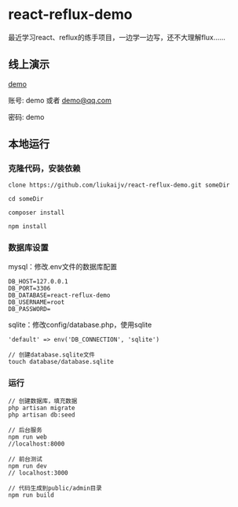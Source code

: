 # react-reflux-demo

最近学习react、reflux的练手项目，一边学一边写，还不大理解flux……

## 线上演示

[demo](http://115.28.223.2:9000/admin/ "demo")

账号: demo 或者 demo@qq.com

密码: demo

## 本地运行

### 克隆代码，安装依赖

```
clone https://github.com/liukaijv/react-reflux-demo.git someDir

cd someDir

composer install

npm install

```

### 数据库设置

mysql：修改.env文件的数据库配置

```
DB_HOST=127.0.0.1
DB_PORT=3306
DB_DATABASE=react-reflux-demo
DB_USERNAME=root
DB_PASSWORD=

```

sqlite：修改config/database.php，使用sqlite

```
'default' => env('DB_CONNECTION', 'sqlite')

// 创建database.sqlite文件
touch database/database.sqlite

```


### 运行

```
// 创建数据库，填充数据
php artisan migrate
php artisan db:seed

// 后台服务
npm run web
//localhost:8000

// 前台测试
npm run dev
// localhost:3000

// 代码生成到public/admin目录
npm run build

```
